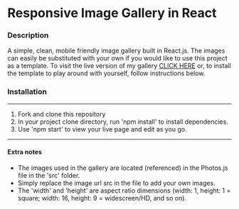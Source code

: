 # Responsive Image Gallery in React
### Description
A simple, clean, mobile friendly image gallery built in React.js. The images can easily be substituted with your own if you would like to use this project as a template. To visit the live version of my gallery [CLICK HERE](https://sinnik-gallery.herokuapp.com) or, to install the template to play around with yourself, follow instructions below.

### Installation
------------
1. Fork and clone this repository
2. In your project clone directory, run 'npm install' to install dependencies.
3. Use 'npm start' to view your live page and edit as you go. 
--------------
#### Extra notes
- The images used in the gallery are located (referenced) in the Photos.js file in the 'src' folder. 
- Simply replace the image url src in the file to add your own images.
- The 'width' and 'height' are aspect ratio dimensions (width: 1, height: 1 = square; width: 16, height: 9 = widescreen/HD, and so on).
